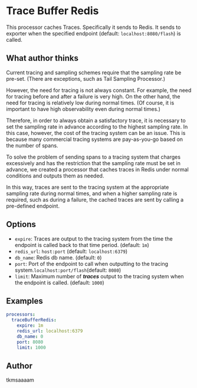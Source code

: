 # Trace Buffer Redis

This processor caches Traces. Specifically it sends to Redis. It sends to exporter when the specified  endpoint (default: `localhost:8080/flash`) is called.

## What author thinks

Current tracing and sampling schemes require that the sampling rate be pre-set. (There are exceptions, such as Tail Sampling Processor.)

However, the need for tracing is not always constant. For example, the need for tracing before and after a failure is very high. On the other hand, the need for tracing is relatively low during normal times. (Of course, it is important to have high observability even during normal times.)

Therefore, in order to always obtain a satisfactory trace, it is necessary to set the sampling rate in advance according to the highest sampling rate. In this case, however, the cost of the tracing system can be an issue. This is because many commercial tracing systems are pay-as-you-go based on the number of spans.

To solve the problem of sending spans to a tracing system that charges excessively and has the restriction that the sampling rate must be set in advance, we created a processor that caches traces in Redis under normal conditions and outputs them as needed.

In this way, traces are sent to the tracing system at the appropriate sampling rate during normal times, and when a higher sampling rate is required, such as during a failure, the cached traces are sent by calling a pre-defined endpoint.

## Options

- `expire`: Traces are output to the tracing system from the time the endpoint is called back to that time period. (default: `1m`)
- `redis_url`: `host:port` (default: `localhost:6379`)
- `db_name`: Redis db name. (default: `0`)
- `port`: Port of the endpoint to call when outputting to the tracing system.`localhost:port/flash`(default: `8080`)
- `limit`: Maximum number of ***traces*** output to the tracing system when the endpoint is called. (default: `1000`)

## Examples

```yml
processors:
  traceBufferRedis:
    expire: 1m
    redis_url: localhost:6379
    db_name: 0
    port: 8080
    limit: 1000
```

## Author

tkmsaaaam

